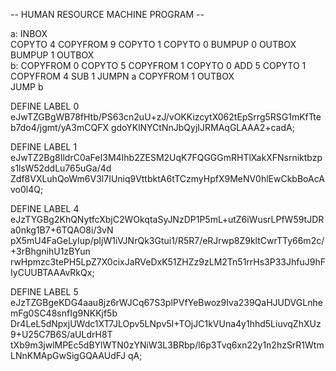 -- HUMAN RESOURCE MACHINE PROGRAM --

a:
    INBOX   
    COPYTO   4
    COPYFROM 9
    COPYTO   1
    COPYTO   0
    BUMPUP   0
    OUTBOX  
    BUMPUP   1
    OUTBOX  
b:
    COPYFROM 0
    COPYTO   5
    COPYFROM 1
    COPYTO   0
    ADD      5
    COPYTO   1
    COPYFROM 4
    SUB      1
    JUMPN    a
    COPYFROM 1
    OUTBOX  
    JUMP     b


DEFINE LABEL 0
eJwTZGBgWB78fHtb/PS63cn2uU+zJ/vOKKizcytX062tEpSrrg5RSG1mKfTteb7do4/jgmt/yA3mCQFX
gdoYKlNYCtNnJbQyjIJRMAqGLAAA2+cadA;

DEFINE LABEL 1
eJwTZ2Bg8IldrC0aFeI3M4Ihb2ZESM2UqK7FQGGGmRHTlXakXFNsrniktbzps1lsW52ddLu765uGa/4d
Zdf8VXLuhQoWm6V3l7IUniq9VttbktA6tTCzmyHpfX9MeNV0hlEwCkbBoAcAvo0l4Q;

DEFINE LABEL 4
eJzTYGBg2KhQNytfcXbjC2WOkqtaSyJNzDP1P5mL+utZ6iWusrLPfW59tJDRa0nkg1B7+6TQAO8i/3vN
pX5mU4FaGeLyIup/pIjW1iVJNrQk3Gtui1/R5R7/eRJrwp8Z9kltCwrTTy66m2c/+3rBhgnihU1zBYun
rwHpmzc3tePH5LpZ7X0cixJaRVeDxK51ZHZz9zLM2Tn51rrHs3P33JhfuJ9hFIyCUUBTAAAvRkQx;

DEFINE LABEL 5
eJzTZGBgeKDG4aau8jz6rWJCq67S3plPVfYeBwoz9Iva239QaHJUDVGLnhemFg0SC48snfIg9NKKjf5b
Dr4LeL5dNpxjUWdc1XT7JLOpv5LNpv5I+TOjJC1kVUna4y1hhd5LiuvqZhXUz9+U25C7B6S/aULdrH8T
tXb9m3jwlMPEc5dBYlWTN0zYNiW3L3BRbp/l6p3Tvq6xn22y1n2hzSrR1WtmLNnKMApGwSigGQAAUdFJ
qA;

